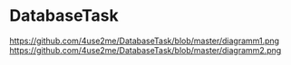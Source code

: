 # DatabaseTask
https://github.com/4use2me/DatabaseTask/blob/master/diagramm1.png
https://github.com/4use2me/DatabaseTask/blob/master/diagramm2.png
